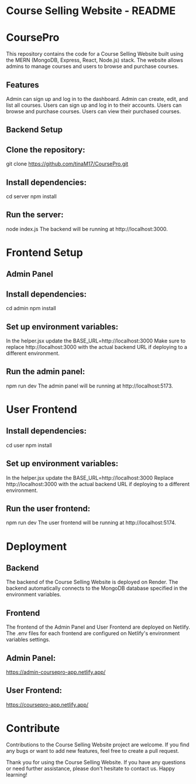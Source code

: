 # Course Selling Website - README
# CoursePro
This repository contains the code for a Course Selling Website built using the MERN (MongoDB, Express, React, Node.js) stack. The website allows admins to manage courses and users to browse and purchase courses.

## Features
Admin can sign up and log in to the dashboard.
Admin can create, edit, and list all courses.
Users can sign up and log in to their accounts.
Users can browse and purchase courses.
Users can view their purchased courses.

## Backend Setup

## Clone the repository:
git clone https://github.com/tinaM17/CoursePro.git

## Install dependencies:
cd server
npm install
## Run the server:
node index.js
The backend will be running at http://localhost:3000.

# Frontend Setup
## Admin Panel
## Install dependencies:
cd admin
npm install
## Set up environment variables:
In the helper.jsx update the
BASE_URL=http://localhost:3000
Make sure to replace http://localhost:3000 with the actual backend URL if deploying to a different environment.

## Run the admin panel:
npm run dev
The admin panel will be running at http://localhost:5173.

# User Frontend
## Install dependencies:
cd user
npm install
## Set up environment variables:
In the helper.jsx update the
BASE_URL=http://localhost:3000
Replace http://localhost:3000 with the actual backend URL if deploying to a different environment.

## Run the user frontend:
npm run dev
The user frontend will be running at http://localhost:5174.

# Deployment
## Backend
The backend of the Course Selling Website is deployed on Render. The backend automatically connects to the MongoDB database specified in the environment variables.

## Frontend
The frontend of the Admin Panel and User Frontend are deployed on Netlify. The .env files for each frontend are configured on Netlify's environment variables settings.

## Admin Panel: 
https://admin-coursepro-app.netlify.app/

## User Frontend: 
https://coursepro-app.netlify.app/

# Contribute
Contributions to the Course Selling Website project are welcome. If you find any bugs or want to add new features, feel free to create a pull request.


Thank you for using the Course Selling Website. If you have any questions or need further assistance, please don't hesitate to contact us. Happy learning!

